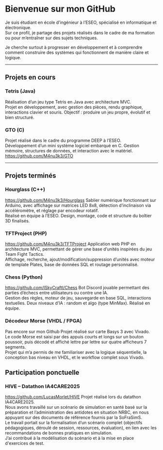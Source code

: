 # Bienvenue sur mon GitHub

Je suis étudiant en école d’ingénieur à l’ESEO, spécialisé en informatique et électronique.  
Sur ce profil, je partage des projets réalisés dans le cadre de ma formation ou pour m’entraîner sur des sujets techniques.

Je cherche surtout à progresser en développement et à comprendre comment construire des systèmes qui fonctionnent de manière claire et logique.

---

## Projets en cours

### Tetris (Java)
Réalisation d’un jeu type Tetris en Java avec architecture MVC.  
Projet en développement, avec gestion des pièces, rendu graphique, interactions clavier et souris. Objectif : produire un jeu propre, évolutif et bien structuré.

### GTO (C)
Projet réalisé dans le cadre du programme DEEP à l’ESEO.  
Développement d’un mini système logiciel embarqué en C. Gestion mémoire, structures de données, et interaction avec le matériel.
https://github.com/M4nu3k3/GTO

---

## Projets terminés

### Hourglass (C++)
https://github.com/M4nu3k3/Hourglass
Sablier numérique fonctionnant sur Arduino, avec affichage sur matrices LED 8x8, détection d’inclinaison via accéléromètre, et réglage par encodeur rotatif.  
Réalisé en équipe à l’ESEO. Design, montage, code et structure du boîtier 3D finalisés.

### TFTProject (PHP)
https://github.com/M4nu3k3/TFTProject
Application web PHP en architecture MVC, permettant de gérer une base d’unités inspirées du jeu Team Fight Tactics.  
Affichage, recherche, ajout/modification/suppression d’unités avec moteur de template Plates, base de données SQL et routage personnalisé.

### Chess (Python)
https://github.com/ISkyCraftI/Chess
Bot Discord jouable permettant des parties d’échecs entre utilisateurs ou contre une IA.  
Gestion des règles, moteur de jeu, sauvegarde en base SQL, interactions textuelles. Deux niveaux d’IA : random et algo (type MinMax). Réalisé en équipe.

### Décodeur Morse (VHDL / FPGA)
Pas encore sur mon Github
Projet réalisé sur carte Basys 3 avec Vivado.  
Le code Morse est saisi par des appuis courts et longs sur un bouton poussoir, puis décodé et affiché lettre par lettre sur quatre afficheurs 7 segments.  
Projet qui m’a permis de me familiariser avec la logique séquentielle, la conception bas niveau en VHDL, et le workflow complet sous Vivado.

## Participation ponctuelle

### HIVE – Datathon IA4CARE2025
https://github.com/LucasMorlet/HIVE
Projet réalisé lors du datathon IA4CARE2025.  
Nous avons travaillé sur un scénario de simulation en santé basé sur la préparation et l’administration des antidotes en situation NRBC, en nous appuyant sur des documents de référence fournis par la SoFraSimS.  
Le travail portait sur la formalisation d’un scénario complet (objectifs pédagogiques, déroulé de session, ressources, évaluation), en lien avec les recommandations de bonnes pratiques en simulation.  
J’ai contribué à la modélisation du scénario et à la mise en place d'exercices de test.
